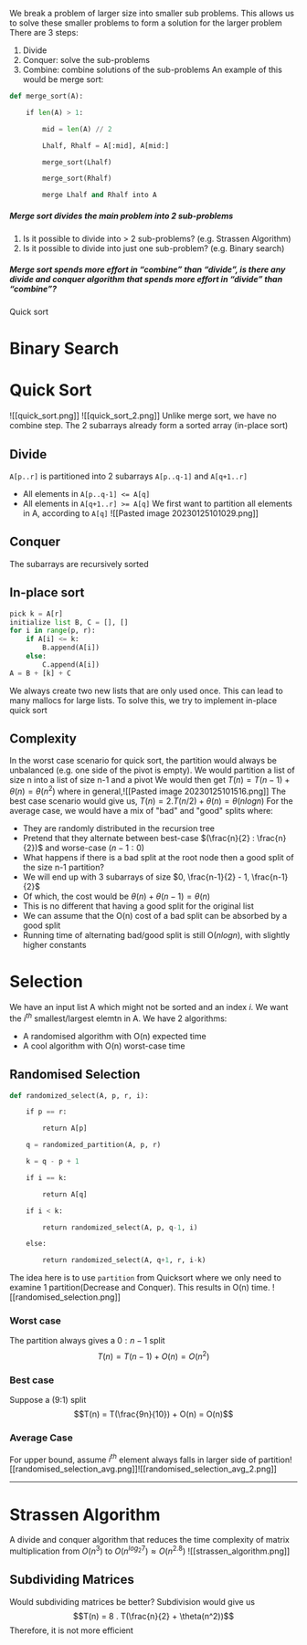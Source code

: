 We break a problem of larger size into smaller sub problems. This allows us to solve these smaller problems to form a solution for the larger problem
There are 3 steps:
1) Divide
2) Conquer: solve the sub-problems
3) Combine: combine solutions of the sub-problems
An example of this would be merge sort:
```Python
def merge_sort(A):

    if len(A) > 1:

        mid = len(A) // 2

        Lhalf, Rhalf = A[:mid], A[mid:]

        merge_sort(Lhalf)

        merge_sort(Rhalf)

        merge Lhalf and Rhalf into A
```
##### Merge sort divides the main problem into 2 sub-problems
1) Is it possible to divide into > 2 sub-problems? (e.g. Strassen Algorithm)
2) Is it possible to divide into just one sub-problem? (e.g. Binary search)

##### Merge sort spends more effort in “combine” than “divide”, is there any divide and conquer algorithm that spends more effort in “divide” than “combine”?
Quick sort

# Binary Search

# Quick Sort
![[quick_sort.png]]
![[quick_sort_2.png]]
Unlike merge sort, we have no combine step. The 2 subarrays already form a sorted array (in-place sort)
## Divide
`A[p..r]` is partitioned into 2 subarrays `A[p..q-1]` and `A[q+1..r]`
- All elements in `A[p..q-1] <= A[q]`
- All elements in `A[q+1..r] >= A[q]`
We first want to partition all elements in A, according to `A[q]`
![[Pasted image 20230125101029.png]]
## Conquer
The subarrays are recursively sorted

## In-place sort
```Python
pick k = A[r]  
initialize list B, C = [], []  
for i in range(p, r):  
    if A[i] <= k:  
        B.append(A[i])  
    else:  
        C.append(A[i])  
A = B + [k] + C
```
We always create two new lists that are only used once. This can lead to many mallocs for large lists.
To solve this, we try to implement in-place quick sort

## Complexity
In the worst case scenario for quick sort, the partition would always be unbalanced (e.g. one side of the pivot is empty). We would partition a list of size n into a list of size n-1 and a pivot
We would then get $T(n) = T(n-1) + \theta(n) =\theta(n^2)$ where in general,![[Pasted image 20230125101516.png]]
The best case scenario would give us, $T(n) = 2 . T(n/2) + \theta(n) = \theta(nlogn)$
For the average case, we would have a mix of "bad" and "good" splits where:
- They are randomly distributed in the recursion tree
- Pretend that they alternate between best-case $(\frac{n}{2} : \frac{n}{2})$ and worse-case $(n-1: 0)$
- What happens if there is a bad split at the root node then a good split of the size n-1 partition?
- We will end up with 3 subarrays of size $0, \frac{n-1}{2} - 1, \frac{n-1}{2}$
- Of which, the cost would be $\theta(n) + \theta(n-1) = \theta(n)$
- This is no different that having a good split for the original list
- We can assume that the O(n) cost of a bad split can be absorbed by a good split
- Running time of alternating bad/good split is still O($nlogn$), with slightly higher constants

# Selection
We have an input list A which might not be sorted and an index $i$. We want the $i^{th}$ smallest/largest elemtn in A.
We have 2 algorithms:
- A randomised algorithm with O(n) expected time
- A cool algorithm with O(n) worst-case time
## Randomised Selection
```Python
def randomized_select(A, p, r, i):

    if p == r:

        return A[p]

    q = randomized_partition(A, p, r)

    k = q - p + 1

    if i == k:

        return A[q] 

    if i < k:

        return randomized_select(A, p, q-1, i)

    else:

        return randomized_select(A, q+1, r, i-k)
```
The idea here is to use `partition` from Quicksort where we only need to examine 1 partition(Decrease and Conquer). This results in O(n) time.
![[randomised_selection.png]]
### Worst case
The partition always gives a $0 : n-1$ split
$$T(n) = T(n-1) + O(n) = O(n^2)$$
### Best case
Suppose a (9:1) split
$$T(n) = T(\frac{9n}{10}) + O(n) = O(n)$$
### Average Case
For upper bound, assume $i^{th}$ element always falls in larger side of partition![[randomised_selection_avg.png]]![[randomised_selection_avg_2.png]]

--------------------------------------
# Strassen Algorithm
A divide and conquer algorithm that reduces the time complexity of matrix multiplication from $O(n^3)$ to $O(n^{log_2{7}}) \approx O(n^{2.8})$
![[strassen_algorithm.png]]
## Subdividing Matrices
Would subdividing matrices be better?
Subdivision would give us $$T(n) = 8 . T(\frac{n}{2} + \theta(n^2))$$
Therefore, it is not more efficient
